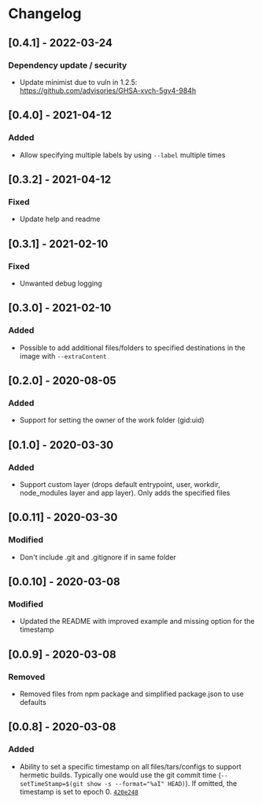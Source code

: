 # Changelog

## [0.4.1] - 2022-03-24

### Dependency update / security
- Update minimist due to vuln in 1.2.5: https://github.com/advisories/GHSA-xvch-5gv4-984h

## [0.4.0] - 2021-04-12

### Added
- Allow specifying multiple labels by using `--label` multiple times

## [0.3.2] - 2021-04-12

### Fixed
- Update help and readme


## [0.3.1] - 2021-02-10

### Fixed
- Unwanted debug logging


## [0.3.0] - 2021-02-10

### Added
- Possible to add additional files/folders to specified destinations in the image with `--extraContent`


## [0.2.0] - 2020-08-05

### Added
- Support for setting the owner of the work folder (gid:uid)


## [0.1.0] - 2020-03-30

### Added
- Support custom layer (drops default entrypoint, user, workdir, node_modules layer and app layer). Only adds the specified files

## [0.0.11] - 2020-03-30

### Modified
- Don't include .git and .gitignore if in same folder

## [0.0.10] - 2020-03-08

### Modified
- Updated the README with improved example and missing option for the timestamp

## [0.0.9] - 2020-03-08

### Removed
- Removed files from npm package and simplified package.json to use defaults

## [0.0.8] - 2020-03-08

### Added
- Ability to set a specific timestamp on all files/tars/configs to support hermetic builds. Typically one would use the git commit time (`--setTimeStamp=$(git show -s --format="%aI" HEAD)`). If omitted, the timestamp is set to epoch 0. [`420e248`](https://github.com/eoftedal/doqr/commit/420e248e4daf5470e91834f11a52633a566f5783)
